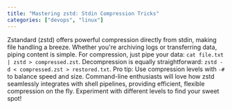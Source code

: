 ```yaml
---
title: "Mastering zstd: Stdin Compression Tricks"
categories: ["devops", "linux"]
---
```


Zstandard (zstd) offers powerful compression directly from stdin, making file handling a breeze. Whether you're archiving logs or transferring data, piping content is simple. For compression, just pipe your data: `cat file.txt | zstd > compressed.zst`. Decompression is equally straightforward: `zstd -d < compressed.zst > restored.txt`. Pro tip: Use compression levels with `-#` to balance speed and size. Command-line enthusiasts will love how zstd seamlessly integrates with shell pipelines, providing efficient, flexible compression on the fly. Experiment with different levels to find your sweet spot!
